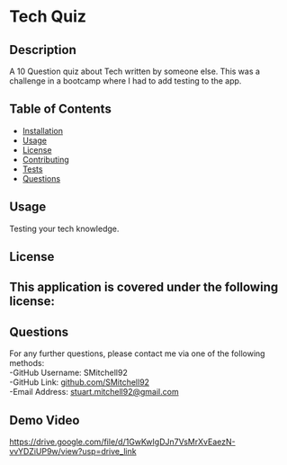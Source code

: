 # Tech Quiz


## Description

A 10 Question quiz about Tech written by someone else.  This was a challenge in a bootcamp where I had to add testing to the app.

## Table of Contents

- [Installation](#installation)
- [Usage](#usage)
- [License](#license)
- [Contributing](#contributing)
- [Tests](#tests)
- [Questions](#questions)


## Usage

Testing your tech knowledge.


## License


This application is covered under the following license: 
---

## Questions

For any further questions, please contact me via one of the following methods: <br/>
-GitHub Username: SMitchell92  <br/>
-GitHub Link: [github.com/SMitchell92](github.com/SMitchell92) <br/>
-Email Address: stuart.mitchell92@gmail.com  <br/>

## Demo Video
https://drive.google.com/file/d/1GwKwIgDJn7VsMrXvEaezN-vvYDZiUP9w/view?usp=drive_link